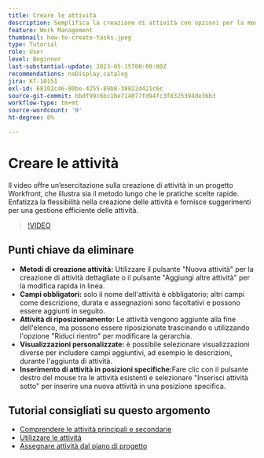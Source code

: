 ```yaml
---
title: Creare le attività
description: Semplifica la creazione di attività con opzioni per la modifica dettagliata o in linea, il riposizionamento flessibile, viste personalizzate per campi aggiuntivi e il posizionamento specifico, ad esempio utilizzando "Inserisci attività sotto" in Workfront.
feature: Work Management
thumbnail: how-to-create-tasks.jpeg
type: Tutorial
role: User
level: Beginner
last-substantial-update: 2023-05-15T00:00:00Z
recommendations: noDisplay,catalog
jira: KT-10151
exl-id: 68102c46-80be-4255-89b8-38022d421c6c
source-git-commit: bbdf99c6bc1be714077fd94fc3f8325394de36b3
workflow-type: tm+mt
source-wordcount: '0'
ht-degree: 0%

---
```


# Creare le attività

Il video offre un’esercitazione sulla creazione di attività in un progetto Workfront, che illustra sia il metodo lungo che le pratiche scelte rapide. Enfatizza la flessibilità nella creazione delle attività e fornisce suggerimenti per una gestione efficiente delle attività.


>[!VIDEO](https://video.tv.adobe.com/v/3419372/?quality=12&learn=on&enablevpops=1)

## Punti chiave da eliminare

* **Metodi di creazione attività:** Utilizzare il pulsante &quot;Nuova attività&quot; per la creazione di attività dettagliate o il pulsante &quot;Aggiungi altre attività&quot; per la modifica rapida in linea.
* **Campi obbligatori:** &#x200B;solo il nome dell&#39;attività è obbligatorio; altri campi come descrizione, durata e assegnazioni sono facoltativi e possono essere aggiunti in seguito. &#x200B;
* **Attività di riposizionamento:** &#x200B;Le attività vengono aggiunte alla fine dell&#39;elenco, ma possono essere riposizionate trascinando o utilizzando l&#39;opzione &quot;Riduci rientro&quot; per modificare la gerarchia.
* **Visualizzazioni personalizzate:** è possibile selezionare visualizzazioni diverse per includere campi aggiuntivi, ad esempio le descrizioni, durante l&#39;aggiunta di attività. &#x200B;
* **Inserimento di attività in posizioni specifiche:** &#x200B;Fare clic con il pulsante destro del mouse tra le attività esistenti e selezionare &quot;Inserisci attività sotto&quot; per inserire una nuova attività in una posizione specifica.


## Tutorial consigliati su questo argomento

* [Comprendere le attività principali e secondarie](/help/manage-work/tasks/understand-parent-child-tasks.md)
* [Utilizzare le attività](/help/manage-work/tasks/work-with-tasks.md)
* [Assegnare attività dal piano di progetto](/help/manage-work/tasks/assign-tasks-from-the-project-plan.md)
